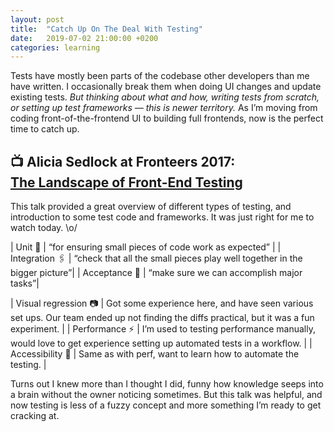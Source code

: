 ```yaml
---
layout: post
title:  "Catch Up On The Deal With Testing"
date:   2019-07-02 21:00:00 +0200
categories: learning
---
```


Tests have mostly been parts of the codebase other developers than me have written. I occasionally break them when doing UI changes and update existing tests. _But thinking about what and how, writing tests from scratch, or setting up test frameworks — this is newer territory._ As I’m moving from coding front-of-the-frontend UI to building full frontends, now is the perfect time to catch up.

## 📺 Alicia Sedlock at Fronteers 2017:<br> [The Landscape of Front-End Testing](https://vimeo.com/239463476)

This talk provided a great overview of different types of testing, and introduction to some test code and frameworks. It was just right for me to watch today. \o/

| Unit 🌱 | “for ensuring small pieces of code work as expected” |
| Integration  🖇 | “check that all the small pieces play well together in the bigger picture”|
| Acceptance 🎯 | “make sure we can accomplish major tasks”|

| Visual&nbsp;regression&nbsp;📷 | Got some experience here, and have seen various set ups. Our team ended up not finding the diffs practical, but it was a fun experiment. |
| Performance ⚡️ | I’m used to testing performance manually, would love to get experience setting up automated tests in a workflow. |
| Accessibility 🤗 | Same as with perf, want to learn how to automate the testing. |

Turns out I knew more than I thought I did, funny how knowledge seeps into a brain without the owner noticing sometimes. But this talk was helpful, and now testing is less of a fuzzy concept and more something I’m ready to get cracking at.
